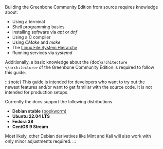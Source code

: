 Building the Greenbone Community Edition from source requires knowledge about:

- Using a terminal
- Shell programming basics
- Installing software via *apt* or *dnf*
- Using a C compiler
- Using *CMake* and *make*
- The [Linux File System Hierarchy](https://en.wikipedia.org/wiki/Filesystem_Hierarchy_Standard)
- Running services via *systemd*

Additionally, a basic knowledge about the {doc}`architecture </architecture>`
of the Greenbone Community Edition is required to follow this guide.

:::{note}
This guide is intended for developers who want to try out the newest features
and/or want to get familiar with the source code. It is not intended for
production setups.

Currently the docs support the following distributions

- **Debian stable** [(bookworm)](https://www.debian.org/releases/stable)
- **Ubuntu 22.04 LTS**
- **Fedora 38**
- **CentOS 9 Stream**

Most likely, other Debian derivatives like Mint and Kali will also work with
only minor adjustments required.
:::
